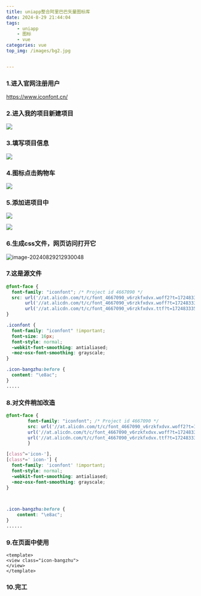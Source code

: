 ```yaml
---
title: uniapp整合阿里巴巴矢量图标库
date: 2024-8-29 21:44:04
tags: 
	- uniapp
	- 图标
	- vue
categories: vue
top_img: /images/bg2.jpg


---
```


### 1.进入官网注册用户

https://www.iconfont.cn/

### 2.进入我的项目新建项目

![](../images/image-20240829212536040.png)



### 3.填写项目信息

![](../images/image-20240829212613062.png)



### 4.图标点击购物车

![](../images/image-20240829212654491.png)

>

### 5.添加进项目中

![](../images/image-20240829212745273.png)

![](../images/image-20240829212749223.png)





### 6.生成css文件，网页访问打开它

![image-20240829212930048](../images/image-20240829212930048.png)

### 7.这是源文件

```scss
@font-face {
  font-family: "iconfont"; /* Project id 4667090 */
  src: url('//at.alicdn.com/t/c/font_4667090_v6rzkfxdvx.woff2?t=1724833352572') format('woff2'),
       url('//at.alicdn.com/t/c/font_4667090_v6rzkfxdvx.woff?t=1724833352572') format('woff'),
       url('//at.alicdn.com/t/c/font_4667090_v6rzkfxdvx.ttf?t=1724833352572') format('truetype');
}

.iconfont {
  font-family: "iconfont" !important;
  font-size: 16px;
  font-style: normal;
  -webkit-font-smoothing: antialiased;
  -moz-osx-font-smoothing: grayscale;
}

.icon-bangzhu:before {
  content: "\e8ac";
}
.....
```

### 8.对文件稍加改造

```scss
@font-face {
        font-family: "iconfont"; /* Project id 4667090 */
        src: url('//at.alicdn.com/t/c/font_4667090_v6rzkfxdvx.woff2?t=1724833352572') format('woff2'),
        url('//at.alicdn.com/t/c/font_4667090_v6rzkfxdvx.woff?t=1724833352572') format('woff'),
        url('//at.alicdn.com/t/c/font_4667090_v6rzkfxdvx.ttf?t=1724833352572') format('truetype');
        }

[class^='icon-'],
[class*=' icon-'] {
  font-family: 'iconfont' !important;
  font-style: normal;
  -webkit-font-smoothing: antialiased;
  -moz-osx-font-smoothing: grayscale;
}


      
.icon-bangzhu:before {
    content: "\e8ac";
}
......

```

### 9.在页面中使用

```vue
<template>
<view class="icon-bangzhu">
</view>
</template>
```

### 10.完工